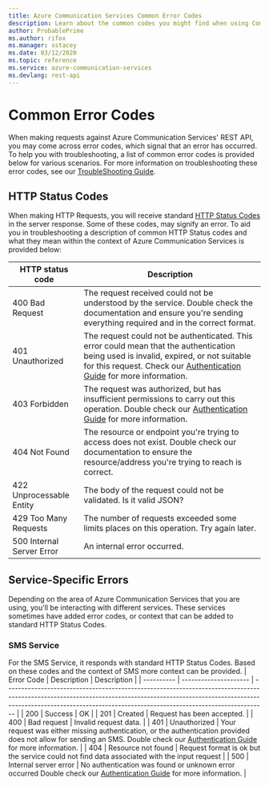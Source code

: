 ```yaml
---
title: Azure Communication Services Common Error Codes
description: Learn about the common codes you might find when using Communication Services REST APIs
author: ProbablePrime
ms.author: rifox
ms.manager: sstacey
ms.date: 03/12/2020
ms.topic: reference
ms.service: azure-communication-services
ms.devlang: rest-api
---
```

# Common Error Codes

When making requests against Azure Communication Services' REST API, you may come across error codes, which signal that an error has occurred. To help you with troubleshooting, a list of common error codes is provided below for various scenarios. For more information on troubleshooting these error codes, see our [TroubleShooting Guide](https://docs.microsoft.com/azure/communication-services/concepts/troubleshooting-info).

## HTTP Status Codes

When making HTTP Requests, you will receive standard [HTTP Status Codes](https://www.w3.org/Protocols/HTTP/HTRESP.html) in the server response. Some of these codes, may signify an error. To aid you in troubleshooting a description of common HTTP Status codes and what they mean within the context of Azure Communication Services is provided below:

| HTTP status code          | Description                                                                                                                                                                                                                 |
| ------------------------- | --------------------------------------------------------------------------------------------------------------------------------------------------------------------------------------------------------------------------- |
| 400 Bad Request           | The request received could not be understood by the service. Double check the documentation and ensure you're sending everything required and in the correct format.                                                        |
| 401 Unauthorized          | The request could not be authenticated. This error could mean that the authentication being used is invalid, expired, or not suitable for this request. Check our [Authentication Guide](authentication.md) for more information. |
| 403 Forbidden             | The request was authorized, but has insufficient permissions to carry out this operation. Double check our [Authentication Guide](authentication.md) for more information.                                                  |
| 404 Not Found             | The resource or endpoint you're trying to access does not exist. Double check our documentation to ensure the resource/address you're trying to reach is correct.                                                           |
| 422 Unprocessable Entity | The body of the request could not be validated. Is it valid JSON?                                                                                                                                                           |
| 429 Too Many Requests     | The number of requests exceeded some limits places on this operation. Try again later.                                                                                                                                      |
| 500 Internal Server Error | An internal error occurred.                                                                                                                                                                                                 |

## Service-Specific Errors

Depending on the area of Azure Communication Services that you are using, you'll be interacting with different services. These services sometimes have added error codes, or context that can be added to standard HTTP Status Codes.

### SMS Service

For the SMS Service, it responds with standard HTTP Status Codes. Based on these codes and the context of SMS more context can be provided.
| Error Code | Description           | Description                                                                                                                                                                                                                                   |
| ---------- | --------------------- | --------------------------------------------------------------------------------------------------------------------------------------------------------------------------------------------------------------------------------------------- |
| 200        | Success               | OK                                                                                                                                                                                                                                            |
| 201        | Created               | Request has been accepted.                                                                                                                                                                                                                     |
| 400        | Bad request           | Invalid request data.                                                                                                                                                                                                                          |
| 401        | Unauthorized          | Your request was either missing authentication, or the authentication provided does not allow for sending an SMS. Double check our [Authentication Guide](authentication.md) for more information. |
| 404        | Resource not found    | Request format is ok but the service could not find data associated with the input request                                                                                                                                                    |
| 500        | Internal server error | No authentication was found or unknown error occurred Double check our [Authentication Guide](authentication.md) for more information.                                                                                                        |
